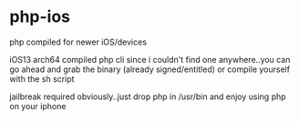 # php-ios
php compiled for newer iOS/devices 

iOS13 arch64 compiled php cli since i couldn't find one anywhere..you can go ahead and grab the binary (already signed/entitled) or compile yourself with the sh script

jailbreak required obviously..just drop php in /usr/bin and enjoy using php on your iphone
